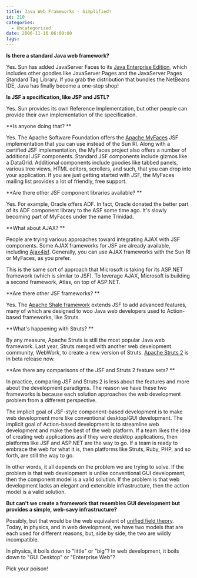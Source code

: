 ```yaml
---
title: Java Web Frameworks - Simplified!
id: 210
categories:
  - Uncategorized
date: 2006-11-16 06:00:00
tags:
---
```


**Is there a standard Java web framework?**

Yes. Sun has added JavaServer Faces to its
[Java Enterprise Edition](http://java.sun.com/javaee/), which includes other goodies like JavaServer Pages and the JavaServer Pages Standard Tag Library. If you grab the distribution that bundles the NetBeans IDE, Java has finally become a one-stop shop!

**Is JSF a specification, like JSP and JSTL?**

Yes. Sun provides its own Reference Implementation, but other people can provide their own implementation of the specification.

**Is anyone doing that? **

Yes. The Apache Software Foundation offers the [Apache MyFaces](http://myfaces.apache.org/) JSF implementation that you can use instead of the Sun RI. Along with a certified JSF implementation, the MyFaces project also offers a number of additional JSF components. Standard JSF components include gizmos like a DataGrid. Additional components include goodies like tabbed panels, various tree views, HTML editors, scrollers, and such, that you can drop into your application. If you are just getting started with JSF, the MyFaces mailing list provides a lot of friendly, free support.

**Are there other JSF component libraries available? **

Yes. For example, Oracle offers ADF. In fact, Oracle donated the better part of its ADF component library to the ASF some time ago. It's slowly becoming part of MyFaces under the name Trinidad.

**What about AJAX? **

People are trying various approaches toward integrating AJAX with JSF components. Some AJAX frameworks for JSF are already available, including [Ajax4jsf](https://ajax4jsf.dev.java.net/nonav/ajax/ajax-jsf/). Generally, you can use AJAX frameworks with the Sun RI or MyFaces, as you prefer.

This is the same sort of approach that Microsoft is taking for its ASP.NET framework (which is similar to JSF). To leverage AJAX, Microsoft is building a second framework, Atlas, on top of ASP.NET.

**Are there other JSF frameworks? **

Yes. The [Apache Shale framework](http://shale.apache.org/) extends JSF to add advanced features, many of which are designed to woo Java web developers used to Action-based frameworks, like Struts.

**What's happening with Struts? **

By any measure, Apache Struts is still the most popular Java web framework. Last year, Struts merged with another web development community, WebWork, to create a new version of Struts. [Apache Struts 2](http://struts.apache.org/2.x/) is in beta release now.

**Are there any comparisons of the JSF and Struts 2 feature sets? **

In practice, comparing JSF and Struts 2 is less about the features and more about the development paradigms. The reason we have these two frameworks is because each solution approaches the web development problem from a different perspective.

The implicit goal of JSF-style component-based development is to make web development more like conventional desktop/GUI development. The implicit goal of Action-based development is to streamline web development and make the best of the web platform. If a team likes the idea of creating web applications as if they were desktop applications, then platforms like JSF and ASP.NET are the way to go. If a team is ready to embrace the web for what it is, then platforms like Struts, Ruby, PHP, and so forth, are still the way to go.

In other words, it all depends on the problem we are trying to solve. If the problem is that web development is unlike conventional GUI development, then the component model is a valid solution. If the problem is that web development lacks an elegant and extensible infrastructure, then the action model is a valid solution.

**But can't we create a framework that resembles GUI development but provides a simple, web-savy infrastructure?**

Possibly, but that would be the web equivalent of [unified field theory](http://en.wikipedia.org/wiki/Grand_unified_field_theory). Today, in physics, and in web development, we have two models that are each used for different reasons, but, side by side, the two are wildly incompatible.

In physics, it boils down to "little" or "big"? In web development, it boils down to "GUI Desktop" or "Enterprise Web"?

Pick your poison!
